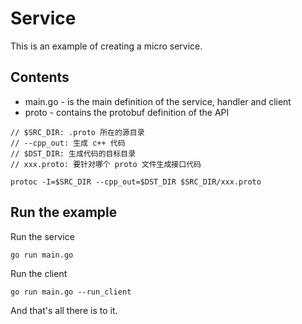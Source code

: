 # Service

This is an example of creating a micro service.

## Contents

- main.go - is the main definition of the service, handler and client
- proto - contains the protobuf definition of the API
```shell 
// $SRC_DIR: .proto 所在的源目录
// --cpp_out: 生成 c++ 代码
// $DST_DIR: 生成代码的目标目录
// xxx.proto: 要针对哪个 proto 文件生成接口代码

protoc -I=$SRC_DIR --cpp_out=$DST_DIR $SRC_DIR/xxx.proto
```

## Run the example

Run the service

```shell
go run main.go
```

Run the client

```shell
go run main.go --run_client
```

And that's all there is to it.
